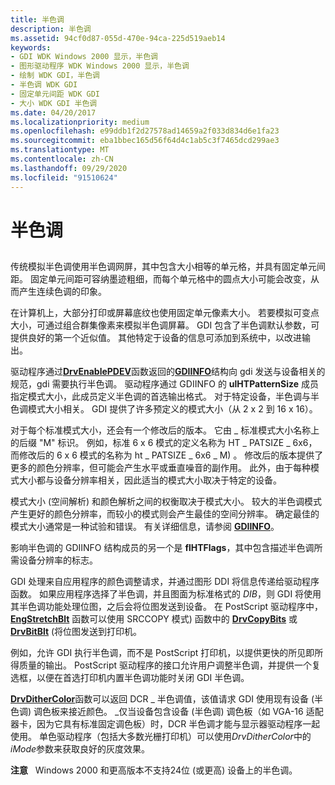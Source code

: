 ```yaml
---
title: 半色调
description: 半色调
ms.assetid: 94cf0d87-055d-470e-94ca-225d519aeb14
keywords:
- GDI WDK Windows 2000 显示，半色调
- 图形驱动程序 WDK Windows 2000 显示，半色调
- 绘制 WDK GDI，半色调
- 半色调 WDK GDI
- 固定单元间距 WDK GDI
- 大小 WDK GDI 半色调
ms.date: 04/20/2017
ms.localizationpriority: medium
ms.openlocfilehash: e99ddb1f2d27578ad14659a2f033d834d6e1fa23
ms.sourcegitcommit: eba1bbec165d56f64d4c1ab5c3f7465dcd299ae3
ms.translationtype: MT
ms.contentlocale: zh-CN
ms.lasthandoff: 09/29/2020
ms.locfileid: "91510624"
---
```

# <a name="halftoning"></a>半色调


## <span id="ddk_halftoning_gg"></span><span id="DDK_HALFTONING_GG"></span>


传统模拟半色调使用半色调网屏，其中包含大小相等的单元格，并具有固定单元间距。 固定单元间距可容纳墨迹粗细，而每个单元格中的圆点大小可能会改变，从而产生连续色调的印象。

在计算机上，大部分打印或屏幕底纹也使用固定单元像素大小。 若要模拟可变点大小，可通过组合群集像素来模拟半色调屏幕。 GDI 包含了半色调默认参数，可提供良好的第一个近似值。 其他特定于设备的信息可添加到系统中，以改进输出。

驱动程序通过[**DrvEnablePDEV**](/windows/win32/api/winddi/nf-winddi-drvenablepdev)函数返回的[**GDIINFO**](/windows/win32/api/winddi/ns-winddi-gdiinfo)结构向 gdi 发送与设备相关的规范，gdi 需要执行半色调。 驱动程序通过 GDIINFO 的 **ulHTPatternSize** 成员指定模式大小，此成员定义半色调的首选输出格式。 对于特定设备，半色调与半色调模式大小相关。 GDI 提供了许多预定义的模式大小（从 2 x 2 到 16 x 16）。

对于每个标准模式大小，还会有一个修改后的版本。 它由 \_ 标准模式大小名称上的后缀 "M" 标识。 例如，标准 6 x 6 模式的定义名称为 HT \_ PATSIZE \_ 6x6，而修改后的 6 x 6 模式的名称为 ht \_ PATSIZE \_ 6x6 \_ M) 。 修改后的版本提供了更多的颜色分辨率，但可能会产生水平或垂直噪音的副作用。 此外，由于每种模式大小都与设备分辨率相关，因此适当的模式大小取决于特定的设备。

模式大小 (空间解析) 和颜色解析之间的权衡取决于模式大小。 较大的半色调模式产生更好的颜色分辨率，而较小的模式则会产生最佳的空间分辨率。 确定最佳的模式大小通常是一种试验和错误。 有关详细信息，请参阅 [**GDIINFO**](/windows/win32/api/winddi/ns-winddi-gdiinfo)。

影响半色调的 GDIINFO 结构成员的另一个是 **flHTFlags**，其中包含描述半色调所需设备分辨率的标志。

GDI 处理来自应用程序的颜色调整请求，并通过图形 DDI 将信息传递给驱动程序函数。 如果应用程序选择了半色调，并且图面为标准格式的 *DIB*，则 GDI 将使用其半色调功能处理位图，之后会将位图发送到设备。 在 PostScript 驱动程序中， [**EngStretchBlt**](/windows/win32/api/winddi/nf-winddi-engstretchblt) 函数可以使用 SRCCOPY 模式) 函数中的 [**DrvCopyBits**](/windows/win32/api/winddi/nf-winddi-drvcopybits) 或 [**DrvBitBlt**](/windows/win32/api/winddi/nf-winddi-drvbitblt) (将位图发送到打印机。

例如，允许 GDI 执行半色调，而不是 PostScript 打印机，以提供更快的所见即所得质量的输出。 PostScript 驱动程序的接口允许用户调整半色调，并提供一个复选框，以便在首选打印机内置半色调功能时关闭 GDI 半色调。

[**DrvDitherColor**](/windows/win32/api/winddi/nf-winddi-drvdithercolor)函数可以返回 DCR \_ 半色调值，该值请求 GDI 使用现有设备 (半色调) 调色板来接近颜色。 \_仅当设备包含设备 (半色调) 调色板（如 VGA-16 适配器卡，因为它具有标准固定调色板）时，DCR 半色调才能与显示器驱动程序一起使用。 单色驱动程序（包括大多数光栅打印机）可以使用*DrvDitherColor*中的*iMode*参数来获取良好的灰度效果。

**注意**   Windows 2000 和更高版本不支持24位 (或更高) 设备上的半色调。

 

 

